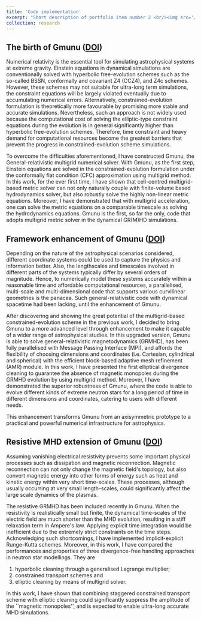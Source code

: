 ```yaml
---
title: 'Code implementation'
excerpt: "Short description of portfolio item number 2 <br/><img src='/images/500x300.png'>"
collection: research 
---
```


The birth of Gmunu ([DOI](http://dx.doi.org/10.1088/1361-6382/ab8e9c))
------
Numerical relativity is the essential tool for simulating astrophysical systems at extreme gravity.
Einstein equations in dynamical simulations are conventionally solved with hyperbolic free-evolution schemes such as the so-called BSSN, conformally and covariant Z4 (CCZ4), and Z4c schemes.
However, these schemes may not suitable for ultra-long term simulations, the constraint equations will be largely violated eventually due to accumulating numerical errors.
Alternatively, constrained-evolution formulation is theoretically more favourable by promising more stable and accurate simulations. 
Nevertheless, such an approach is not widely used because the computational cost of solving the elliptic-type constraint equations during the evolution is in general significantly higher than hyperbolic free-evolution schemes. 
Therefore, time constraint and heavy demand for computational resources become the greatest barriers that prevent the progress in constrained-evolution scheme simulations.

To overcome the difficulties aforementioned, I have constructed Gmunu, the General-relativistic multigrid numerical solver.
With Gmunu, as the first step, Einstein equations are solved in the constrained-evolution formulation under the conformally flat condition (CFC) approximation using multigrid method.
In this work, for the ever first time, I have shown that cell-centred multigrid-based metric solver can not only naturally couple with finite-volume based hydrodynamics solver, but also robustly solve the highly non-linear metric equations.
Moreover, I have demonstrated that with multigrid acceleration, one can solve the metric equations on a comparable timescale as solving the hydrodynamics equations.
Gmunu is the first, so far the only, code that adopts multigrid metric solver in the dynamical GR(M)HD simulations.

Framework enhancement of Gmunu ([DOI](10.1093/mnras/stab2606))
------
Depending on the nature of the astrophysical scenarios considered, different coordinate systems could be used to capture the physics and information better.
Also, the lengthscales and timescales involved in different parts of the systems typically differ by several orders of magnitude.
Hence, to numerically model these systems accurately within a reasonable time and affordable computational resources, a parallelised, multi-scale and multi-dimensional code that supports various curvilinear geometries is the panacea.
Such general-relativistic code with dynamical spacetime had been lacking, until the enhancement of Gmunu.

After discovering and showing the great potential of the multigrid-based constrained-evolution scheme in the previous work, I decided to bring Gmunu to a more advanced level through enhancement to make it capable of a wider range of astrophysical studies.
In this upgraded version, Gmunu is able to solve general-relativistic magnetodynamics (GRMHD), has been fully parallelised with Message Passing Interface (MPI), and affords the flexibility of choosing dimensions and coordinates (i.e. Cartesian, cylindrical and spherical) with the efficient block-based adaptive mesh refinement (AMR) module.
In this work, I have presented the first elliptical divergence cleaning to guarantee the absence of magnetic monopoles during the GRMHD evolution by using multigrid method.
Moreover, I have demonstrated the superior robustness of Gmunu, where the code is able to evolve different kinds of extreme neutron stars for a long period of time in different dimensions and coordinates, catering to users with different needs.

This enhancement transforms Gmunu from an axisymmetric prototype to a practical and powerful numerical infrastructure for astrophysics.

Resistive MHD extension of Gmunu ([DOI](10.3847/1538-4365/ac6cec))
------
Assuming vanishing electrical resistivity prevents some important physical processes such as dissipation and magnetic reconnection.
Magnetic reconnection can not only change the magnetic field's topology, but also convert magnetic energy into other forms of energy such as heat and kinetic energy within very short time-scales.
These processes, although usually occurring at very small length-scales, could significantly affect the large scale dynamics of the plasmas.

The resistive GRMHD has been included recently in Gmunu.
When the resistivity is realistically small but finite, the dynamical time-scales of the electric field are much shorter than the MHD evolution, resulting in a stiff relaxation term in Ampere's law.
Applying explicit time integration would be inefficient due to the extremely strict constraints on the time steps.
Acknowledging such shortcomings, I have implemented implicit-explicit Runge-Kutta schemes.
Moreover, in this work, I have compared the performances and properties of three divergence-free handling approaches in neutron star modellings.
They are 
1. hyperbolic cleaning through a generalised Lagrange multiplier; 
2. constrained transport schemes and 
3. elliptic cleaning by means of multigrid solver.

In this work, I have shown that combining staggered constrained transport scheme with elliptic cleaning could significantly suppress the amplitude of the ``magnetic monopoles'', and is expected to enable ultra-long accurate MHD simulations.

